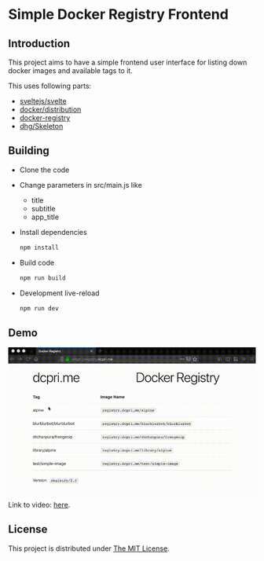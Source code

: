 # Simple Docker Registry Frontend

## Introduction

This project aims to have a simple frontend user interface for listing down
docker images and available tags to it.

This uses following parts:
* [sveltejs/svelte](https://github.com/sveltejs/svelte)
* [docker/distribution](https://github.com/docker/distribution)
* [docker-registry](https://docs.docker.com/registry/spec/api/)
* [dhg/Skeleton](https://github.com/dhg/Skeleton/)

## Building

* Clone the code
* Change parameters in src/main.js like
  * title
  * subtitle
  * app_title

* Install dependencies
  ```bash
  npm install
  ```

* Build code
  ```bash
  npm run build
  ```

* Development live-reload
  ```bash
  npm run dev
  ```

## Demo

![demo.gif](demo.gif)
Link to video: [here](https://vimeo.com/308584485).

## License

This project is distributed under [The MIT License](LICENSE).
